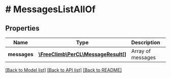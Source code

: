 # # MessagesListAllOf

## Properties

Name | Type | Description | Notes
------------ | ------------- | ------------- | -------------
**messages** | [**\FreeClimb\PerCL\MessageResult[]**](MessageResult.md) | Array of messages | [optional] 

[[Back to Model list]](../../README.md#documentation-for-models) [[Back to API list]](../../README.md#documentation-for-api-endpoints) [[Back to README]](../../README.md)


